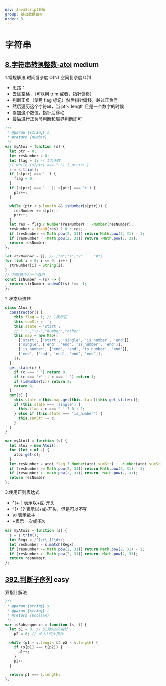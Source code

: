 ```yaml
---
nav: JavaScript题解
group: 基础数据结构
order: 3
---
```


# 字符串

## [8.字符串转换整数-atoi](https://leetcode.cn/problems/string-to-integer-atoi/) <Badge type="warning">medium</Badge>

1.常规解法
时间复杂度 O(N)
空间复杂度 O(1)

- 思路：
- 去除空格，（可以用 trim 或者，指针偏移）
- 判断正负（使用 flag 标记）然后指针偏移，越过正负号
- 然后遍历这个字符串，当 ptr\< length 且是一个数字的时候
- 累加这个数值，指针后移动
- 最后进行正负号判断和越界判断即可

```js
/**
 * @param {string} s
 * @return {number}
 */
var myAtoi = function (s) {
  let ptr = 0;
  let resNumber = 0;
  let flag = 1; // 1为正数
  // while (s[ptr] === " ") { ptr++; }
  s = s.trim();
  if (s[ptr] === '-') {
    flag = 0;
  }
  if (s[ptr] === '-' || s[ptr] === '+') {
    ptr++;
  }

  while (ptr < s.length && isNumber(s[ptr])) {
    resNumber += s[ptr];
    ptr++;
  }
  let res = flag ? Number(resNumber) : -Number(resNumber);
  resNumber = isNaN(res) ? 0 : res;
  if (resNumber >= Math.pow(2, 31)) return Math.pow(2, 31) - 1;
  if (resNumber < -Math.pow(2, 31)) return -Math.pow(2, 31);
  return resNumber;
};

let strNumber = []; // ["0","1","2"....,"9"]
for (let i = 0; i <= 9; i++) {
  strNumber[i] = String(i);
}
// 判断是否为一个数组
const isNumber = (s) => {
  return strNumber.indexOf(s) !== -1;
};
```

2.状态级流转

```js
class Atoi {
  constructor() {
    this.flag = 1; // 1表示正
    this.sumStr = '';
    this.state = 'start';
    // " " ,"+/-","number","other"
    this.map = new Map([
      ['start', ['start', 'single', 'is_number', 'end']],
      ['single', ['end', 'end', 'is_number', 'end']],
      ['is_number', ['end', 'end', 'is_number', 'end']],
      ['end', ['end', 'end', 'end', 'end']],
    ]);
  }
  get_state(c) {
    if (c === ' ') return 0;
    if (c === '+' || c === '-') return 1;
    if (isNumber(c)) return 2;
    return 3;
  }
  get(c) {
    this.state = this.map.get(this.state)[this.get_state(c)];
    if (this.state === 'single') {
      this.flag = c === '-' ? 0 : 1;
    } else if (this.state === 'is_number') {
      this.sumStr += c;
    }
  }
}

var myAtoi1 = function (s) {
  let atoi = new Atoi();
  for (let c of s) {
    atoi.get(c);
  }
  let resNumber = atoi.flag ? Number(atoi.sumStr) : -Number(atoi.sumStr);
  if (resNumber >= Math.pow(2, 31)) return Math.pow(2, 31) - 1;
  if (resNumber < -Math.pow(2, 31)) return -Math.pow(2, 31);
  return resNumber;
};
```

3.使用正则表达式

- ^[\+\-] 表示以+或-开头
- ^[\+\-]? 表示以+或-开头，但是可以不写
- \d 表示数字
- +表示一次或多次

```js
var myAtoi2 = function (s) {
  s = s.trim();
  let Regx = /^[\+\-]?\d+/;
  let resNumber = s.match(Regx);
  if (resNumber >= Math.pow(2, 31)) return Math.pow(2, 31) - 1;
  if (resNumber < -Math.pow(2, 31)) return -Math.pow(2, 31);
  return resNumber;
};
```

## [392.判断子序列](https://leetcode.cn/problems/is-subsequence/) <Badge type="success">easy</Badge>

双指针解法

```js
/**
 * @param {string} s
 * @param {string} t
 * @return {boolean}
 */
var isSubsequence = function (s, t) {
  let p1 = 0, // p1为s的头指针
    p2 = 0; // p2为t的头指针

  while (p1 < s.length && p2 < t.length) {
    if (s[p1] === t[p2]) {
      p1++;
    }
    p2++;
  }

  return p1 === s.length;
};
```
